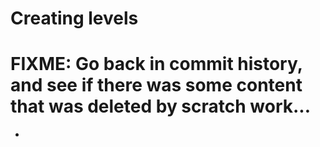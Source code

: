 # Creating levels

# FIXME: Go back in commit history, and see if there was some content that was deleted by scratch work...

- 